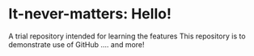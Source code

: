 # It-never-matters: Hello!
A trial repository intended for learning the features
This repository is to demonstrate use of GitHub ....
and more!
